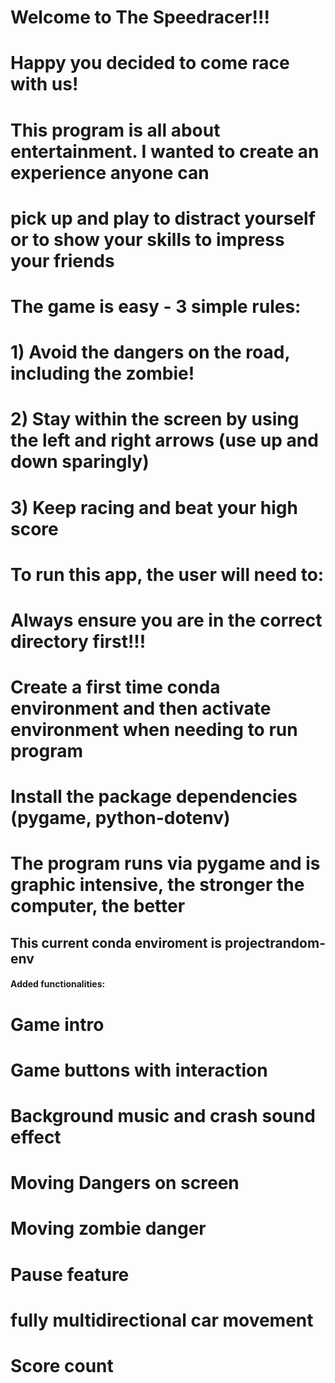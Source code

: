 # Welcome to The Speedracer!!!
# Happy you decided to come race with us!

# This program is all about entertainment. I wanted to create an experience anyone can
# pick up and play to distract yourself or to show your skills to impress your friends

# The game is easy - 3 simple rules:
# 1) Avoid the dangers on the road, including the zombie!
# 2) Stay within the screen by using the left and right arrows (use up and down sparingly)
# 3) Keep racing and beat your high score

# To run this app, the user will need to:
# Always ensure you are in the correct directory first!!! 
# Create a first time conda environment and then activate environment when needing to run program
# Install the package dependencies (pygame, python-dotenv)
# The program runs via pygame and is graphic intensive, the stronger the computer, the better

## This current conda enviroment is projectrandom-env

#### Added functionalities:
# Game intro
# Game buttons with interaction
# Background music and crash sound effect
# Moving Dangers on screen
# Moving zombie danger
# Pause feature
# fully multidirectional car movement
# Score count
